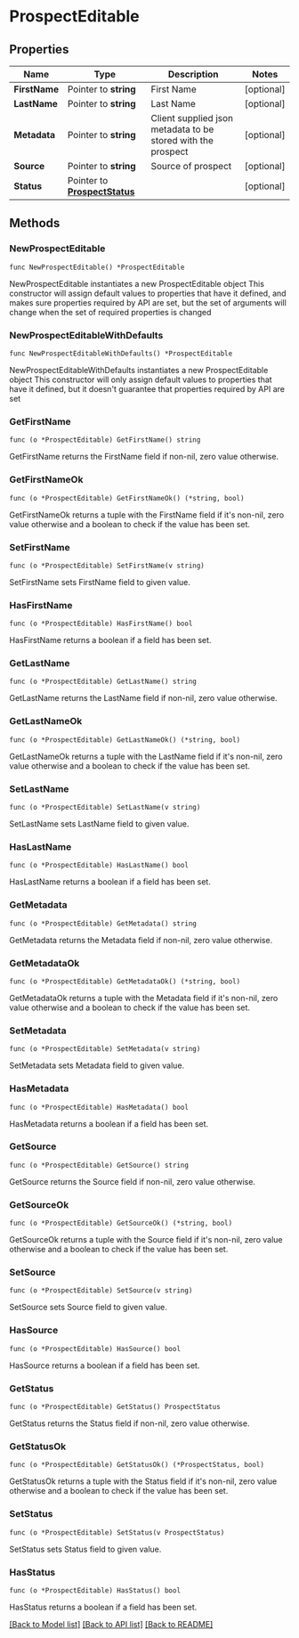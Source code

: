 # ProspectEditable

## Properties

Name | Type | Description | Notes
------------ | ------------- | ------------- | -------------
**FirstName** | Pointer to **string** | First Name | [optional] 
**LastName** | Pointer to **string** | Last Name | [optional] 
**Metadata** | Pointer to **string** | Client supplied json metadata to be stored with the prospect | [optional] 
**Source** | Pointer to **string** | Source of prospect | [optional] 
**Status** | Pointer to [**ProspectStatus**](ProspectStatus.md) |  | [optional] 

## Methods

### NewProspectEditable

`func NewProspectEditable() *ProspectEditable`

NewProspectEditable instantiates a new ProspectEditable object
This constructor will assign default values to properties that have it defined,
and makes sure properties required by API are set, but the set of arguments
will change when the set of required properties is changed

### NewProspectEditableWithDefaults

`func NewProspectEditableWithDefaults() *ProspectEditable`

NewProspectEditableWithDefaults instantiates a new ProspectEditable object
This constructor will only assign default values to properties that have it defined,
but it doesn't guarantee that properties required by API are set

### GetFirstName

`func (o *ProspectEditable) GetFirstName() string`

GetFirstName returns the FirstName field if non-nil, zero value otherwise.

### GetFirstNameOk

`func (o *ProspectEditable) GetFirstNameOk() (*string, bool)`

GetFirstNameOk returns a tuple with the FirstName field if it's non-nil, zero value otherwise
and a boolean to check if the value has been set.

### SetFirstName

`func (o *ProspectEditable) SetFirstName(v string)`

SetFirstName sets FirstName field to given value.

### HasFirstName

`func (o *ProspectEditable) HasFirstName() bool`

HasFirstName returns a boolean if a field has been set.

### GetLastName

`func (o *ProspectEditable) GetLastName() string`

GetLastName returns the LastName field if non-nil, zero value otherwise.

### GetLastNameOk

`func (o *ProspectEditable) GetLastNameOk() (*string, bool)`

GetLastNameOk returns a tuple with the LastName field if it's non-nil, zero value otherwise
and a boolean to check if the value has been set.

### SetLastName

`func (o *ProspectEditable) SetLastName(v string)`

SetLastName sets LastName field to given value.

### HasLastName

`func (o *ProspectEditable) HasLastName() bool`

HasLastName returns a boolean if a field has been set.

### GetMetadata

`func (o *ProspectEditable) GetMetadata() string`

GetMetadata returns the Metadata field if non-nil, zero value otherwise.

### GetMetadataOk

`func (o *ProspectEditable) GetMetadataOk() (*string, bool)`

GetMetadataOk returns a tuple with the Metadata field if it's non-nil, zero value otherwise
and a boolean to check if the value has been set.

### SetMetadata

`func (o *ProspectEditable) SetMetadata(v string)`

SetMetadata sets Metadata field to given value.

### HasMetadata

`func (o *ProspectEditable) HasMetadata() bool`

HasMetadata returns a boolean if a field has been set.

### GetSource

`func (o *ProspectEditable) GetSource() string`

GetSource returns the Source field if non-nil, zero value otherwise.

### GetSourceOk

`func (o *ProspectEditable) GetSourceOk() (*string, bool)`

GetSourceOk returns a tuple with the Source field if it's non-nil, zero value otherwise
and a boolean to check if the value has been set.

### SetSource

`func (o *ProspectEditable) SetSource(v string)`

SetSource sets Source field to given value.

### HasSource

`func (o *ProspectEditable) HasSource() bool`

HasSource returns a boolean if a field has been set.

### GetStatus

`func (o *ProspectEditable) GetStatus() ProspectStatus`

GetStatus returns the Status field if non-nil, zero value otherwise.

### GetStatusOk

`func (o *ProspectEditable) GetStatusOk() (*ProspectStatus, bool)`

GetStatusOk returns a tuple with the Status field if it's non-nil, zero value otherwise
and a boolean to check if the value has been set.

### SetStatus

`func (o *ProspectEditable) SetStatus(v ProspectStatus)`

SetStatus sets Status field to given value.

### HasStatus

`func (o *ProspectEditable) HasStatus() bool`

HasStatus returns a boolean if a field has been set.


[[Back to Model list]](../../README.md#documentation-for-models) [[Back to API list]](../../README.md#documentation-for-api-endpoints) [[Back to README]](../../README.md)


